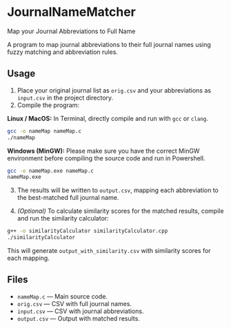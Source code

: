 # JournalNameMatcher
Map your Journal Abbreviations to Full Name

A program to map journal abbreviations to their full journal names using fuzzy matching and abbreviation rules.

## Usage

1. Place your original journal list as `orig.csv` and your abbreviations as `input.csv` in the project directory.
2. Compile the program:

**Linux / MacOS:**
In Terminal, directly compile and run with `gcc` or `clang`.
```sh
gcc -o nameMap nameMap.c
./nameMap
```

**Windows (MinGW):**
Please make sure you have the correct MinGW environment before compiling the source code and run in Powershell.
```sh
gcc -o nameMap.exe nameMap.c
nameMap.exe
```

3. The results will be written to `output.csv`, mapping each abbreviation to the best-matched full journal name.

4. *(Optional)* To calculate similarity scores for the matched results, compile and run the similarity calculator:
```sh
g++ -o similarityCalculator similarityCalculator.cpp
./similarityCalculator
```
This will generate `output_with_similarity.csv` with similarity scores for each mapping.

## Files

- `nameMap.c` — Main source code.
- `orig.csv` — CSV with full journal names.
- `input.csv` — CSV with journal abbreviations.
- `output.csv` — Output with matched results.
